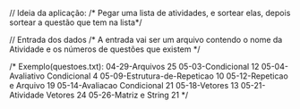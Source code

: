 // Ideia da aplicação:
    /* Pegar uma lista de atividades, e sortear elas, depois sortear a questão que tem na lista*/

  // Entrada dos dados
    /* A entrada vai ser um arquivo contendo o nome da Atividade e os números de questões que existem */

  /* Exemplo(questoes.txt): 
    04-29-Arquivos 25
    05-03-Condicional 12
    05-04-Avaliativo Condicional 4
    05-09-Estrutura-de-Repeticao 10
    05-12-Repeticao e Arquivo 19
    05-14-Avaliacao Condicional 21
    05-18-Vetores 13
    05-21-Atividade Vetores 24
    05-26-Matriz e String 21
  */